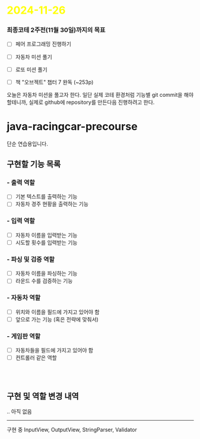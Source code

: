 # <span style="color:yellow">2024-11-26</span>
### 최종코테 2주전(11월 30일)까지의 목표
- [ ] 페어 프로그래밍 진행하기
- [ ] 자동차 미션 풀기
- [ ] 로또 미션 풀기
- [ ] 책 "오브젝트" 챕터 7 완독 (~253p)


오늘은 자동차 미션을 풀고자 한다.
일단 실제 코테 환경처럼 기능별 git commit을 해야할테니까, 실제로 github에 repository를 만든다음 진행하려고 한다.


# java-racingcar-precourse  
단순 연습용입니다.  
  
## 구현할 기능 목록  
### - 출력 역할  
- [ ] 기본 텍스트를 출력하는 기능  
- [ ] 자동차 경주 현황을 출력하는 기능  
  
### - 입력 역할  
- [ ] 자동차 이름을 입력받는 기능  
- [ ] 시도할 횟수를 입력받는 기능  
  
### - 파싱 및 검증 역할  
- [ ] 자동차 이름을 파싱하는 기능  
- [ ] 라운드 수를 검증하는 기능  
  
### - 자동차 역할  
- [ ] 위치와 이름을 필드에 가지고 있어야 함  
- [ ] 앞으로 가는 기능 (혹은 전략에 맞춰서)  
  
### - 게임판 역할  
- [ ] 자동차들을 필드에 가지고 있어야 함  
- [ ] 컨트롤러 같은 역할  
  
<br><br>  
## 구현 및 역할 변경 내역  
.. 아직 없음







- - -

구현 중
InputView, OutputView, StringParser, Validator